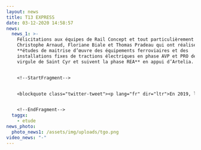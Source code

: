 ```yaml
---
layout: news
title: T13 EXPRESS
date: 03-12-2020 14:58:57
news:
  news_1: >-
    Félicitations aux équipes de Rail Concept et tout particulièrement à
    Christophe Arnaud, Floriane Biale et Thomas Pradeau qui ont réalisé les
    **études de maitrise d’œuvre des équipements ferroviaires et des
    installations fixes de tractions électriques en phase AVP et PRO de la
    virgule de Saint Cyr et suivent la phase REA** en appui d’Artelia.


    <!--StartFragment-->


    <blockquote class="twitter-tweet"><p lang="fr" dir="ltr">En 2019, les travaux du <a href="https://twitter.com/hashtag/Tram13?src=hash&amp;ref_src=twsrc%5Etfw">#Tram13</a> St-Cyr - St-Germain-en-Laye se poursuivent pour une mise en service en 2021. Tour d&#39;horizon en drone de ce projet de <a href="https://twitter.com/hashtag/TransportsIDF?src=hash&amp;ref_src=twsrc%5Etfw">#TransportsIDF</a> lancé par <a href="https://twitter.com/IDFmobilites?ref_src=twsrc%5Etfw">@IDFmobilites</a> pour améliorer les déplacements dans les <a href="https://twitter.com/Les_Yvelines?ref_src=twsrc%5Etfw">@Les_Yvelines</a> 👉 <a href="https://t.co/M1pFWXUm9O">https://t.co/M1pFWXUm9O</a> <a href="https://t.co/FvusRY8TjH">pic.twitter.com/FvusRY8TjH</a></p>&mdash; IDF Mobilités (@IDFmobilites) <a href="https://twitter.com/IDFmobilites/status/1081198929453162496?ref_src=twsrc%5Etfw">January 4, 2019</a></blockquote> <script async src="https://platform.twitter.com/widgets.js" charset="utf-8"></script>


    <!--EndFragment-->
  taggx:
    - etude
news_photo:
  photo_news1: /assets/img/uploads/tgo.png
video_news: "-"
---
```

